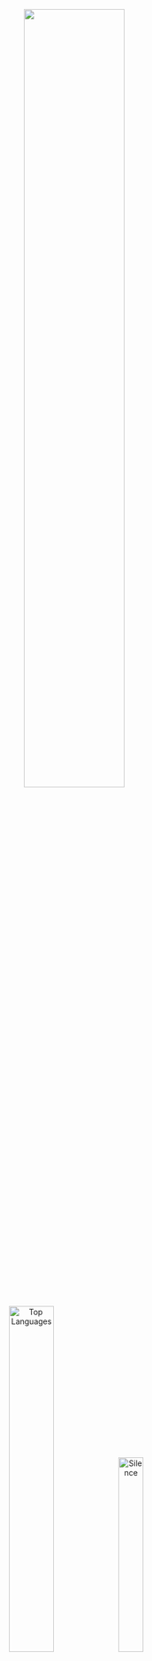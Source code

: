 <div align="center">
  <img style="width: 60%;" src="https://github.com/user-attachments/assets/e25377c0-2732-4165-8d8e-8defa4952d8b"/>
  <br/>
  <div>
    <img style="width: 40%;" src="https://github-readme-stats.vercel.app/api/top-langs/?username=sharlibeicon&layout=compact&hide=php,javascript&theme=codeSTACKr" alt="Top Languages">
    <img style="width: 30%;" src="https://github.com/user-attachments/assets/e2af3093-93e8-47f8-ad0b-c7cf62e08d80" alt="Silence">
  </div>
</div>
